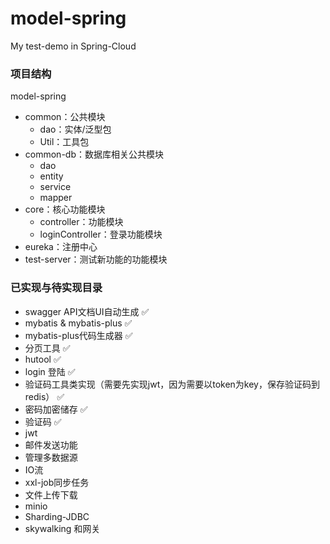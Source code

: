 # model-spring
My test-demo in Spring-Cloud

### **项目结构**

model-spring

- common：公共模块
  - dao：实体/泛型包
  - Util：工具包
- common-db：数据库相关公共模块
  - dao
  - entity
  - service
  - mapper
- core：核心功能模块
  - controller：功能模块
  - loginController：登录功能模块
- eureka：注册中心
- test-server：测试新功能的功能模块



### 已实现与待实现目录

- swagger API文档UI自动生成  ✅
- mybatis & mybatis-plus  ✅
- mybatis-plus代码生成器 ✅
- 分页工具 ✅
- hutool ✅
- login 登陆 ✅
- 验证码工具类实现（需要先实现jwt，因为需要以token为key，保存验证码到redis） ✅
- 密码加密储存 ✅
- 验证码 ✅
- jwt
- 邮件发送功能
- 管理多数据源
- IO流
- xxl-job同步任务
- 文件上传下载
- minio
- Sharding-JDBC
- skywalking 和网关


